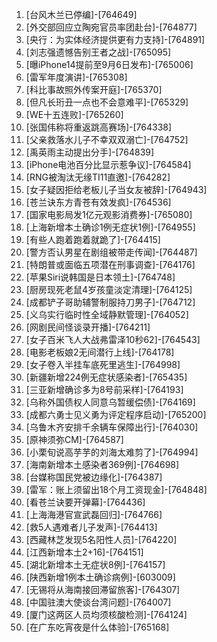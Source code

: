
1. [台风木兰已停编]-[764649]
1. [外交部回应立陶宛官员率团赴台]-[764877]
1. [央行：为实体经济提供更有力支持]-[764891]
1. [刘志强遗憾告别王者之战]-[765095]
1. [曝iPhone14提前至9月6日发布]-[765006]
1. [雷军年度演讲]-[765308]
1. [科比事故照外传案开庭]-[765370]
1. [但凡长珩丑一点也不会意难平]-[765329]
1. [WE十五连败]-[765260]
1. [张国伟称将重返跳高赛场]-[764338]
1. [父亲救落水儿子不幸双双溺亡]-[764752]
1. [禹英雨主动提出分手]-[764839]
1. [iPhone电池百分比显示惹争议]-[764584]
1. [RNG被淘汰无缘TI11直邀]-[764282]
1. [女子疑因拒给老板儿子当女友被辞]-[764943]
1. [苍兰诀东方青苍有效发疯]-[764536]
1. [国家电影局发1亿元观影消费券]-[765080]
1. [上海新增本土确诊1例无症状1例]-[764955]
1. [有些人跑着跑着就跪了]-[764415]
1. [警方否认男星在剧组被带走传闻]-[764487]
1. [特朗普或面临五项潜在刑事调查]-[764176]
1. [苹果Siri说韩国是日本领土]-[764748]
1. [厨房现死老鼠4岁孩童淡定清理]-[764125]
1. [成都铲子哥助辅警制服持刀男子]-[764712]
1. [义乌实行临时性全域静默管理]-[764052]
1. [网剧民间怪谈录开播]-[764211]
1. [女子百米飞人大战弗雷泽10秒62]-[764543]
1. [电影老板娘2无间潜行上线]-[764178]
1. [女子卷入半挂车底死里逃生]-[764998]
1. [新疆新增224例无症状感染者]-[765435]
1. [三亚新增确诊多为8号前采样]-[764193]
1. [乌称外国债权人同意乌暂缓偿债]-[764169]
1. [成都六勇士见义勇为评定程序启动]-[765200]
1. [乌鲁木齐安排千余辆车保障出行]-[764030]
1. [原神须弥CM]-[764587]
1. [小栗旬说高芋芋的刘海太难剪了]-[764994]
1. [海南新增本土感染者369例]-[764698]
1. [台媒称国民党被边缘化]-[764387]
1. [雷军：账上须留出18个月工资现金]-[764848]
1. [看苍兰诀要开弹幕]-[764436]
1. [上海海港官宣武磊回归]-[764766]
1. [救5人遇难者儿子发声]-[764413]
1. [西藏林芝发现5名阳性人员]-[764220]
1. [江西新增本土2+16]-[764151]
1. [湖北新增本土无症状8例]-[764157]
1. [陕西新增1例本土确诊病例]-[603009]
1. [无锡将从海南接回滞留旅客]-[764307]
1. [中国驻澳大使谈台湾问题]-[764007]
1. [厦门这两区人员均须核酸检测]-[764124]
1. [在广东吃宵夜是什么体验]-[765168]